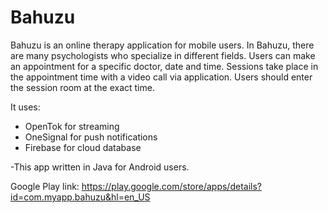 # Bahuzu

Bahuzu is an online therapy application for mobile users. In Bahuzu, there are many psychologists who specialize in different fields. Users can make an appointment for a specific doctor, date and time. Sessions take place in the appointment time with a video call via application. Users should enter the session room at the exact time. 


It uses:
- OpenTok for streaming
- OneSignal for push notifications
- Firebase for cloud database

-This app written in Java for Android users.

Google Play link: https://play.google.com/store/apps/details?id=com.myapp.bahuzu&hl=en_US
